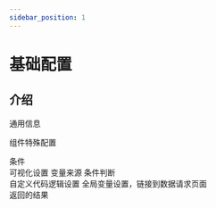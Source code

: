 ```yaml
---
sidebar_position: 1
---
```


# 基础配置  

## 介绍  
  通用信息  

  组件特殊配置 

  条件  
    可视化设置
      变量来源
      条件判断  
    自定义代码逻辑设置
      全局变量设置，链接到数据请求页面  
      返回的结果  